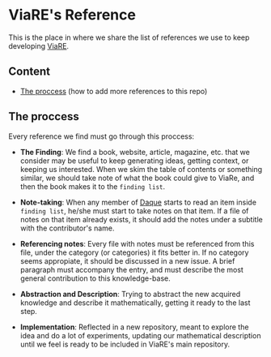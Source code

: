 # ViaRE's Reference

This is the place in where we share the list of references we use to keep developing
[ViaRE](https://github.com/daque-dev/viare).

## Content
- [The proccess](#the-proccess) (how to add more references to this repo)

## The proccess

Every reference we find must go through this proccess:

- **The Finding**: We find a book, website, article, magazine, etc. that we consider
may be useful to keep generating ideas, getting context, or keeping us interested.
When we skim the table of contents or something similar, we should take note of what
the book could give to ViaRe, and then the book makes it to the `finding list`.

- **Note-taking**: When any member of [Daque](https://github.com/orgs/daque-dev/people)
starts to read an item inside `finding list`, he/she must start to take notes on that
item. If a file of notes on that item already exists, it should add the notes under
a subtitle with the contributor's name.

- **Referencing notes**: Every file with notes must be referenced from this file, under
the category (or categories) it fits better in. If no category seems appropiate, it
should be discussed in a new issue. A brief paragraph must accompany the entry, and
must describe the most general contribution to this knowledge-base.

- **Abstraction and Description**: Trying to abstract the new acquired knowledge and
describe it mathematically, getting it ready to the last step.

- **Implementation**: Reflected in a new repository, meant to explore the idea and do
a lot of experiments, updating our mathematical description until we feel is ready to
be included in ViaRE's main repository.